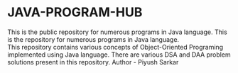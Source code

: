 # JAVA-PROGRAM-HUB

This is the public repository for numerous programs in Java language.
This is the repository for numerous programs in Java language.
<br>
This repository contains various concepts of Object-Oriented Programing implemented using Java language.
There are various DSA and DAA problem solutions present in this repository.
Author - Piyush Sarkar
